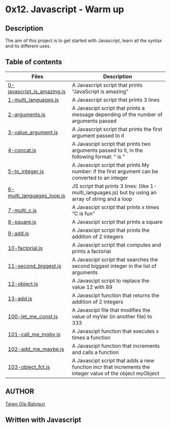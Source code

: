 # 0x12. Javascript - Warm up

## Description
The aim of this project is to get started with Javascript, learn all the syntax and its different uses.

## Table of contents
Files | Description
----- | -----------
[0-javascript_is_amazing.js](./0-javascript_is_amazing.js) | A Javascript script that prints “JavaScript is amazing”
[1-multi_languages.js](./1-multi_languages.js) | A Javascript script that prints 3 lines
[2-arguments.js](./2-arguments.js) | A Javascipt  script that prints a message depending of the number of arguments passed
[3-value_argument.js](./3-value_argument.js) | A Javascript script that prints the first argument passed to it
[4-concat.js](./4-concat.js) | A Javascipt script that prints two arguments passed to it, in the following format: “ is ”
[5-to_integer.js](./5-to_integer.js) | A Javascipt script that prints My number: <first argument converted in integer> if the first argument can be converted to an integer
[6-multi_languages_loop.js](./6-multi_languages_loop.js) | JS script that prints 3 lines: (like 1-multi_languages.js) but by using an array of string and a loop
[7-multi_c.js](./7-multi_c.js) | A Javascipt script that prints x times “C is fun”
[8-square.js](./8-square.js) | A Javascipt script that prints a square
[9-add.js](./9-add.js) | A Javascipt script that prints the addition of 2 integers
[10-factorial.js](./10-factorial.js) | A Javascipt script that computes and prints a factorial
[11-second_biggest.js](./11-second_biggest.js) | A Javascipt script that searches the second biggest integer in the list of arguments
[12-object.js](./12-object.js) | A Javascipt script to replace the value 12 with 89
[13-add.js](./13-add.js) | A Javascipt function that returns the addition of 2 integers
[100-let_me_const.js](./100-let_me_const.js) | A Javascipt file that modifies the value of myVar (in another file) to 333
[101-call_me_moby.js](./101-call_me_moby.js) | A Javascipt function that executes x times a function
[102-add_me_maybe.js](./102-add_me_maybe.js) | A Javascipt function that increments and calls a function
[103-object_fct.js](./103-object_fct.js) | A Javascipt script that adds a new function incr that increments the integer value of the object myObject

## AUTHOR
[Taiwo Ola-Balogun](taiwotriumphant@gmail.com)

## Written with Javascript